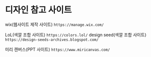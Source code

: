 # 디자인 참고 사이트



wix(웹사이트 제작 사이트) `https://manage.wix.com/`

LoL(색깔 조합 사이트) `https://colors.lol/` design seed(색깔 조합 사이트) `https://design-seeds-archives.blogspot.com/`

미리 캔버스(PPT 사이트) `https://www.miricanvas.com/`